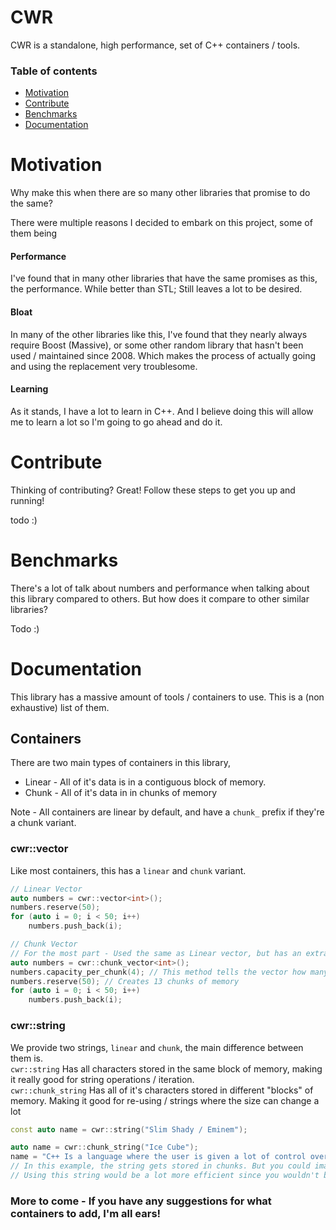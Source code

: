 # CWR

CWR is a standalone, high performance, set of C++ containers / tools.

### Table of contents

* [Motivation](#motivation)
* [Contribute](#contribute)
* [Benchmarks](#benchmarks)
* [Documentation](#documentation)

# Motivation
Why make this when there are so many other libraries that promise to do the same?

There were multiple reasons I decided to embark on this project, some of them being
<br>
#### Performance 
I've found that in many other libraries that have the same promises as this, the performance. While better than STL; Still leaves a lot to be desired. 
<br>
#### Bloat
In many of the other libraries like this, I've found that they nearly always require Boost (Massive), 
or some other random library that hasn't been used / maintained since 2008. Which makes the process of actually going and using the replacement
very troublesome. 
<br>
#### Learning
As it stands, I have a lot to learn in C++. And I believe doing this will allow me to learn a lot
so I'm going to go ahead and do it. 

# Contribute

Thinking of contributing? Great! Follow these steps to get you up and running!

todo :)

# Benchmarks
There's a lot of talk about numbers and performance when talking about this library compared to others.
But how does it compare to other similar libraries?

Todo :)

# Documentation
This library has a massive amount of tools / containers to use. This is a (non exhaustive) list of them.

## Containers
There are two main types of containers in this library,
* Linear - All of it's data is in a contiguous block of memory.
* Chunk - All of it's data in in chunks of memory

Note - All containers are linear by default, and have a `chunk_` prefix if they're a chunk variant.

### cwr::vector
Like most containers, this has a `linear` and `chunk` variant.

```c++
// Linear Vector
auto numbers = cwr::vector<int>();
numbers.reserve(50);
for (auto i = 0; i < 50; i++)
    numbers.push_back(i);
```

```c++
// Chunk Vector
// For the most part - Used the same as Linear vector, but has an extra method.
auto numbers = cwr::chunk_vector<int>();
numbers.capacity_per_chunk(4); // This method tells the vector how many of each element we can store within a single chunk
numbers.reserve(50); // Creates 13 chunks of memory
for (auto i = 0; i < 50; i++)
    numbers.push_back(i);
```

### cwr::string
We provide two strings, `linear` and `chunk`, the main difference between them is.
<br>
`cwr::string` Has all characters stored in the same block of memory, making it really good for string operations / iteration.
<br>
`cwr::chunk_string` Has all of it's characters stored in different "blocks" of memory. Making it good for re-using / strings where the size can change a lot

```c++
const auto name = cwr::string("Slim Shady / Eminem");
```

```c++
auto name = cwr::chunk_string("Ice Cube");
name = "C++ Is a language where the user is given a lot of control over what happens in the program, which is one of the reasons I like it so much.";
// In this example, the string gets stored in chunks. But you could imagine that if you were reading a file for example.
// Using this string would be a lot more efficient since you wouldn't be moving the old chars and allocating memory, instead just new memory and such
```

### More to come - If you have any suggestions for what containers to add, I'm all ears!